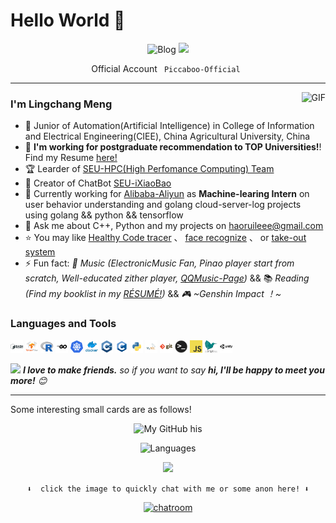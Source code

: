 # Hello World 👋

<p align="center">
	<img src="https://img.shields.io/badge/blog-1000+%20pageview-green" alt="Blog"></a>
	<a href="mailto:caumlc@163.com"><img src="https://img.shields.io/badge/-caumlc@163.com-c14438?style=flat-square&logo=Gmail&logoColor=white&link=mailto:caumlc@163.com"></a>
</p>

<p align="center">
	<p align="center">Official Account <code> Piccaboo-Official </code></p>
</p>

---
<img align="right" alt="GIF" src="https://raw.githubusercontent.com/haoruilee/haoruilee/master/pic/pusheencode.gif" />

### I'm Lingchang Meng

- 🔭 Junior of Automation(Artificial Intelligence) in College of Information and Electrical Engineering(CIEE), China Agricultural University, China
- 🙋 **I'm working for postgraduate recommendation to TOP Universities!**! Find my Resume [here!](https://github.com/Piccabo0/Piccabo0/blob/main/MyResume.pdf) 
- 🏆 Learder of [SEU-HPC(High Perfomance Computing) Team](CSWU-Challenge.github.io)
- 🤖️ Creator of ChatBot [SEU-iXiaoBao](https://ixiaobao.github.io/xiaobao/)
- 🌱 Currently working for [Alibaba-Aliyun](https://www.aliyun.com/) as **Machine-learing Intern** on user behavior understanding and golang cloud-server-log projects using golang && python && tensorflow
- 💬 Ask me about C++, Python and my projects on haoruileee@gmail.com
- :star: You may like [Healthy Code tracer](https://github.com/haoruilee/M5Stack_Healthy_code_tracer) 、 [face recognize](https://github.com/haoruilee/Face_recognize) 、 or [take-out system](https://github.com/haoruilee/ZuiSuWaiMai-MFC)
- ⚡ Fun fact: *🎼 Music (ElectronicMusic Fan, Pinao player start from scratch, Well-educated zither player, [QQMusic-Page](https://c.y.qq.com/base/fcgi-bin/u?__=MurwMAe64Mik))* && 📚 *Reading (Find my booklist in my [RÉSUMÉ!](https://hrlee.cn))* && *🎮  ~Genshin Impact ！~*


### Languages and Tools

<code><img height="20" src="https://raw.githubusercontent.com/github/explore/80688e429a7d4ef2fca1e82350fe8e3517d3494d/topics/bash/bash.png"></code>
<code><img height="20" src="https://raw.githubusercontent.com/github/explore/80688e429a7d4ef2fca1e82350fe8e3517d3494d/topics/tensorflow/tensorflow.png"></code>
<code><img height="20" src="https://raw.githubusercontent.com/github/explore/80688e429a7d4ef2fca1e82350fe8e3517d3494d/topics/r/r.png"></code>
<code><img height="20" src="https://raw.githubusercontent.com/github/explore/80688e429a7d4ef2fca1e82350fe8e3517d3494d/topics/go/go.png"></code>
<code><img height="20" src="https://raw.githubusercontent.com/github/explore/80688e429a7d4ef2fca1e82350fe8e3517d3494d/topics/kubernetes/kubernetes.png"></code>
<code><img height="20" src="https://raw.githubusercontent.com/github/explore/80688e429a7d4ef2fca1e82350fe8e3517d3494d/topics/docker/docker.png"></code>
<code><img height="20" src="https://raw.githubusercontent.com/github/explore/80688e429a7d4ef2fca1e82350fe8e3517d3494d/topics/cpp/cpp.png"></code>
<code><img height="20" src="https://raw.githubusercontent.com/github/explore/80688e429a7d4ef2fca1e82350fe8e3517d3494d/topics/c/c.png"></code>
<code><img height="20" src="https://raw.githubusercontent.com/github/explore/80688e429a7d4ef2fca1e82350fe8e3517d3494d/topics/python/python.png"></code>
<code><img height="20" src="https://raw.githubusercontent.com/github/explore/80688e429a7d4ef2fca1e82350fe8e3517d3494d/topics/mysql/mysql.png"></code>
<code><img height="20" src="https://raw.githubusercontent.com/github/explore/80688e429a7d4ef2fca1e82350fe8e3517d3494d/topics/git/git.png"></code>
<code><img height="20" src="https://raw.githubusercontent.com/github/explore/80688e429a7d4ef2fca1e82350fe8e3517d3494d/topics/terminal/terminal.png"></code>
<code><img height="20" src="https://raw.githubusercontent.com/github/explore/80688e429a7d4ef2fca1e82350fe8e3517d3494d/topics/javascript/javascript.png"></code>
<code><img height="20" src="https://raw.githubusercontent.com/github/explore/80688e429a7d4ef2fca1e82350fe8e3517d3494d/topics/latex/latex.png"></code>
<code><img height="20" src="https://raw.githubusercontent.com/github/explore/80688e429a7d4ef2fca1e82350fe8e3517d3494d/topics/unity/unity.png"></code>

<img src="https://media.giphy.com/media/LnQjpWaON8nhr21vNW/giphy.gif" width="60"> <em><b>I love to make friends.</b> so if you want to say <b>hi, I'll be happy to meet you more!</b> 😊</em>

---

Some interesting small cards are as follows!



<p align="center">
	<p align="center"><img src="https://github-profile-trophy.vercel.app/?username=haoruilee&column=8&theme=monokai" alt="My GitHub his" width="500"/></p>
	<p align="center"><img src="https://github-profile-summary-cards.vercel.app/api/cards/profile-details?username=haoruilee&theme=monokai" alt="Languages" width="500"></p>
        <p align="center"><img src="https://genshin-card.getloli.com/12/75757636.png" width="500"></p>
	<p align="center"><code>⬇️  click the image to quickly chat with me or some anon here! ⬇️</code></p>
	<p align="center"><a href="https://chat.getloli.com/room/@haoruilee.github?title=lee%E7%9A%84Github%E7%95%99%E8%A8%80%E6%9D%BF"><img src="https://chat.getloli.com/room/@haoruilee.github/svg?width=500&height=280&limit=20&theme=light&title=haoruilee@github:%20~&fontSize=13" alt="chatroom"></a></p>
</p>
